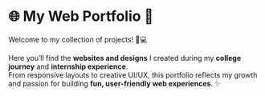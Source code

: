 # 🌐 My Web Portfolio 🚀  

Welcome to my collection of projects! 🎨💻  

Here you’ll find the **websites and designs** I created during my **college journey** and **internship experience**.  
From responsive layouts to creative UI/UX, this portfolio reflects my growth and passion for building **fun, user-friendly web experiences**. ✨  
